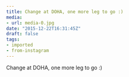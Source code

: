 ```yaml
---
title: Change at DOHA, one more leg to go :)
media:
- url: media-0.jpg
date: "2015-12-22T16:31:45Z"
draft: false
tags:
- imported
- from-instagram
---
```

Change at DOHA, one more leg to go :)
